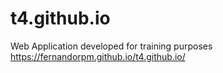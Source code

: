 # t4.github.io

Web Application developed for training purposes
https://fernandorpm.github.io/t4.github.io/
